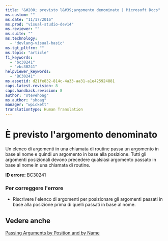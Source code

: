 ```yaml
---
title: "&#200; previsto l&#39;argomento denominato | Microsoft Docs"
ms.custom: ""
ms.date: "11/17/2016"
ms.prod: "visual-studio-dev14"
ms.reviewer: ""
ms.suite: ""
ms.technology: 
  - "devlang-visual-basic"
ms.tgt_pltfrm: ""
ms.topic: "article"
f1_keywords: 
  - "bc30241"
  - "vbc30241"
helpviewer_keywords: 
  - "BC30241"
ms.assetid: d21fe832-814c-4a33-aa31-a1e425924881
caps.latest.revision: 8
caps.handback.revision: 8
author: "stevehoag"
ms.author: "shoag"
manager: "wpickett"
translationtype: Human Translation
---
```

# &#200; previsto l&#39;argomento denominato
Un elenco di argomenti in una chiamata di routine passa un argomento in base al nome e quindi un argomento in base alla posizione. Tutti gli argomenti posizionali devono precedere qualsiasi argomento passato in base al nome in una chiamata di routine.  
  
 **ID errore:** BC30241  
  
### Per correggere l'errore  
  
-   Riscrivere l'elenco di argomenti per posizionare gli argomenti passati in base alla posizione prima di quelli passati in base al nome.  
  
## Vedere anche  
 [Passing Arguments by Position and by Name](../../visual-basic/programming-guide/language-features/procedures/passing-arguments-by-position-and-by-name.md)